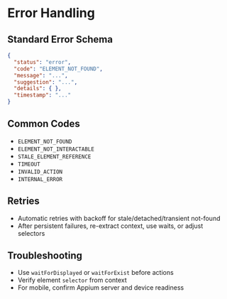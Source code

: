 # Error Handling

## Standard Error Schema
```json
{
  "status": "error",
  "code": "ELEMENT_NOT_FOUND",
  "message": "...",
  "suggestion": "...",
  "details": { },
  "timestamp": "..."
}
```

## Common Codes
- `ELEMENT_NOT_FOUND`
- `ELEMENT_NOT_INTERACTABLE`
- `STALE_ELEMENT_REFERENCE`
- `TIMEOUT`
- `INVALID_ACTION`
- `INTERNAL_ERROR`

## Retries
- Automatic retries with backoff for stale/detached/transient not-found
- After persistent failures, re-extract context, use waits, or adjust selectors

## Troubleshooting
- Use `waitForDisplayed` or `waitForExist` before actions
- Verify element `selector` from context
- For mobile, confirm Appium server and device readiness
